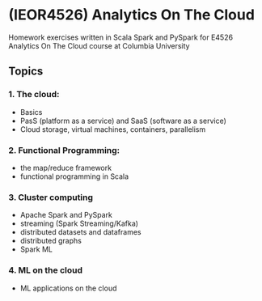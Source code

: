 # (IEOR4526) Analytics On The Cloud
Homework exercises written in Scala Spark and PySpark for E4526 Analytics On The Cloud course at Columbia University

## Topics
### 1. The cloud:
- Basics
- PasS (platform as a service) and SaaS (software as a service)
- Cloud storage, virtual machines, containers, parallelism
### 2. Functional Programming:
- the map/reduce framework
- functional programming in Scala
### 3. Cluster computing
- Apache Spark and PySpark
- streaming (Spark Streaming/Kafka)
- distributed datasets and dataframes
- distributed graphs 
- Spark ML 
### 4. ML on the cloud
- ML applications on the cloud 